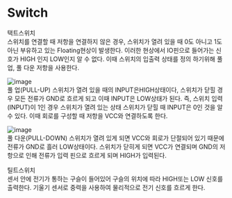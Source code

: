 # Switch

택트스위치    
스위치를 연결할 때 저항을 연결하지 않은 경우, 스위치가 열려 있을 때 0도 아니고 1도 아닌 부유하고 있는 Floating현상이 발생한다. 이러한 현상에서 IO핀으로 들어가는 신호가 HIGH 인지 LOW인지 알 수 없다. 이때 스위치의 입출력 상태를 정의 하기위해 풀 업, 풀 다운 저항을 사용한다.

![image](https://user-images.githubusercontent.com/98154707/153009244-427619fd-3bb5-4c3b-b14e-9448829b7fc3.png)   
풀 업(PULL-UP)
스위치가 열려 있을 때의 INPUT은HIGH상태이다, 스위치가 닫힐 경우 모든 전류가 GND로 흐르게 되고 이때 INPUT은 LOW상태가 된다.
즉, 스위치 입력(INPUT)이 1인 경우 스위치가 열려 있는 상태 스위치가 닫힐 때 INPUT은 0인 것을 알 수 있다. 
이때 회로를 구성할 때 저항을 VCC와 연결하도록 한다.


![image](https://user-images.githubusercontent.com/98154707/153010069-6bb3d9b9-01cf-4f40-879d-67ff7f6811ea.png)   
풀 다운(PULL-DOWN)
스위치가 열려 있게 되면 VCC와 회로가 단절되어 있기 때문에 전류가 GND로 흘러 LOW상태이다. 스위치가 닫히게 되면 VCC가 연결되며 GND의 저항으로 인해 전류가 입력 핀으로 흐르게 되며 HIGH가 입력된다.

틸트스위치   
센서 안에 전기가 통하는 구슬이 들어있어 구슬의 위치에 따라 HIGH또는 LOW 신호를 출력한다. 기울기 센서로 중력을 사용하여 물리적으로 전기 신호를 흐르게 한다.
